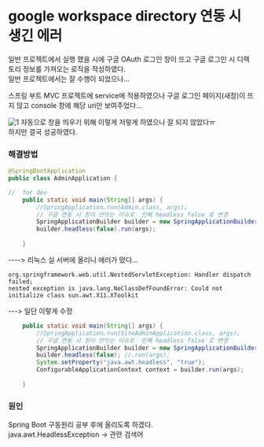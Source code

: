 # google workspace directory 연동 시 생긴 에러
일반 프로젝트에서 실행 했을 시에 구글 OAuth 로그인 창이 뜨고 구글 로그인 시 디렉토리 정보를 가져오는 로직을 작성하였다.   
일반 프로젝트에서는 잘 수행이 되었으나...   
   
스프링 부트 MVC 프로젝트에 service에 적용하였으나 구글 로그인 페이지(새창)이 뜨지 않고 console 창에 해당 uri만 보여주었다...

![1](https://user-images.githubusercontent.com/89080095/162391780-6d7d923e-a6d5-4b93-b11c-6027228a8201.PNG)
자동으로 창을 띄우기 위해 이렇게 저렇게 하였으나 잘 되지 않았다ㅠ  
하지만 결국 성공하였다.
### 해결방법
```java
@SpringBootApplication
public class AdminApplication {

//  for dev
	public static void main(String[] args) {
		//SpringApplication.run(Admin.class, args);
		// 구글 연동 시 창이 안뜨는 이슈로  인해 headless false 로 변경
		SpringApplicationBuilder builder = new SpringApplicationBuilder(Admin.class);
		builder.headless(false).run(args);
		
	}
```

----> 리눅스 실 서버에 올리니 에러가 떴다...
```
org.springframework.web.util.NestedServletException: Handler dispatch failed;    
nested exception is java.lang.NoClassDefFoundError: Could not initialize class sun.awt.X11.XToolkit
```
---> 일단 이렇게 수정
```java
	public static void main(String[] args) {
		//SpringApplication.run(SiteAdminApplication.class, args);
		// 구글 연동 시 창이 안뜨는 이슈로  인해 headless false 로 변경
		SpringApplicationBuilder builder = new SpringApplicationBuilder(SiteAdminApplication.class);
		builder.headless(false); //.run(args);
		System.setProperty("java.awt.headless", "true");
		ConfigurableApplicationContext context = builder.run(args);
		
	}
```
### 원인
Spring Boot 구동원리 공부 후에 올리도록 하겠다.   
java.awt.HeadlessException -> 관련 검색어



